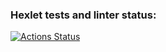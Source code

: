 ### Hexlet tests and linter status:
[![Actions Status](https://github.com/AnnJessMay/python-project-50/workflows/hexlet-check/badge.svg)](https://github.com/AnnJessMay/python-project-50/actions)